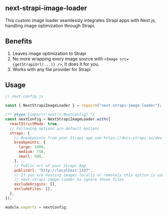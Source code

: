 ## next-strapi-image-loader

This custom image loader seamlessly integrates Strapi apps with Next.js, handling image optimization through Strapi.

## Benefits

1. Leaves image optimization to Strapi
2. No more wrapping every image source with `<Image src={getStrapiUrl(...)} />`, It does it for you.
3. Works with any file provider for Strapi

## Usage

```js
// next.config.js

const { NextStrapiImageLoader } = require("next-strapi-image-loader");

/** @type {import('next').NextConfig} */
const nextConfig = NextStrapiImageLoader.with({
  reactStrictMode: true,
  // Following options are default options
  strapi: {
    // Breakpoints from your Strapi app see https://docs.strapi.io/dev-docs/plugins/upload#upload-files
    breakpoints: {
      large: 1000,
      medium: 750,
      small: 500,
    },
    // Public url of your Strapi App
    publicUrl: "http://localhost:1337",
    // If you are hosting images locally or remotely this option is used to tell
    // next-strapi-image-loader to ignore those files
    excludeOrigins: [],
    excludeFiles: [],
  },
});

module.exports = nextConfig;
```

